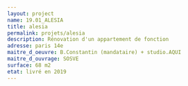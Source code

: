 ```yaml
---
layout: project
name: 19.01_ALESIA
title: alesia
permalink: projets/alesia
description: Rénovation d'un appartement de fonction
adresse: paris 14e
maitre_d_oeuvre: B.Constantin (mandataire) + studio.AQUI
maitre_d_ouvrage: SOSVE
surface: 68 m2
etat: livré en 2019
---
```

